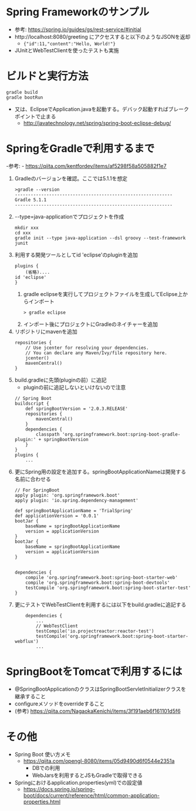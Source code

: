 # Spring Frameworkのサンプル
- 参考: https://spring.io/guides/gs/rest-service/#initial
- http://localhost:8080/greeting にアクセスすると以下のようなJSONを返却
    - ` {"id":11,"content":"Hello, World!"} `
- JUnitとWebTestClientを使ったテストも実施

# ビルドと実行方法
```
gradle build
gradle bootRun
```
- 又は、EclipseでApplication.javaを起動する。デバック起動すればブレークポイントで止まる
    - http://javatechnology.net/spring/spring-boot-eclipse-debug/


# SpringをGradleで利用するまで
-参考:
    - https://qiita.com/kentfordev/items/af5298f58a505882f1e7

1. Gradleのバージョンを確認。ここでは5.1.1を想定
    ```
    >gradle --version
    ------------------------------------------------------------
    Gradle 5.1.1
    ------------------------------------------------------------
    ```
1. --type=java-applicationでプロジェクトを作成
    ```
    mkdir xxx
    cd xxx
    gradle init --type java-application --dsl groovy --test-framework junit
    ```
1. 利用する開発ツールとしてid 'eclipse'のpluginを追加
    ```
    plugins {
        (省略)....
    id 'eclipse'
    }
    ```
    1. gradle eclipseを実行してプロジェクトファイルを生成してEclipse上からインポート
        ```
        > gradle eclipse
        ```
    1. インポート後にプロジェクトにGradleのネイチャーを追加
1. リポジトリにmavenを追加
    ```
    repositories {
        // Use jcenter for resolving your dependencies.
        // You can declare any Maven/Ivy/file repository here.
        jcenter()
        mavenCentral()
    }
    ```
1. build.gradleに先頭(pluginの前）に追記
    - pluginの前に追記しないといけないので注意
	```
	// Spring Boot
	buildscript {
	    def springBootVersion = '2.0.3.RELEASE'
	    repositories {
	        mavenCentral()
	    }
	    dependencies {
	        classpath 'org.springframework.boot:spring-boot-gradle-plugin:' + springBootVersion
	    }
	}
	plugins {
	    ...
	```
1. 更にSpring用の設定を追加する。springBootApplicationNameは開発する名前に合わせる
    ```
    // For SpringBoot
    apply plugin: 'org.springframework.boot'
    apply plugin: 'io.spring.dependency-management'

    def springBootApplicationName = 'TrialSpring'
    def applicationVersion = '0.0.1'
    bootJar {
        baseName = springBootApplicationName
        version = applicationVersion
    }
    bootJar {
        baseName = springBootApplicationName
        version = applicationVersion
    }


    dependencies {
        compile 'org.springframework.boot:spring-boot-starter-web'
        compile 'org.springframework.boot:spring-boot-devtools'
        testCompile 'org.springframework.boot:spring-boot-starter-test'
    }
    ```
1. 更にテストでWebTestClientを利用するには以下をbuild.gradleに追記する
    ```
        dependencies {
            ...
            // WebTestClient
            testCompile('io.projectreactor:reactor-test')
            testCompile('org.springframework.boot:spring-boot-starter-webflux')
            ...
    ```

# SpringBootをTomcatで利用するには
- @SpringBootApplicationのクラスはSpringBootServletInitializerクラスを継承すること
- configureメソッドをoverrideすること
- (参考) https://qiita.com/NagaokaKenichi/items/3f191aeb6f161101d5f6

# その他
- Spring Boot 使い方メモ
	- https://qiita.com/opengl-8080/items/05d9490d6f0544e2351a
		- DBでの利用
		- WebJarsを利用するとJSもGradleで取得できる
- Springにおけるapplication.properties(yml)での設定値
    - https://docs.spring.io/spring-boot/docs/current/reference/html/common-application-properties.html


